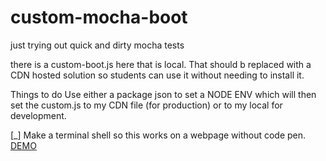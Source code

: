 # custom-mocha-boot
just trying out quick and dirty mocha tests

there is a custom-boot.js here that is local.
That should b replaced with a CDN hosted solution so students can use it without needing to install it.


Things to do
Use either a package json to set a NODE ENV which will then set the custom.js to my CDN file (for production) or to my local for development.

[_] Make a terminal shell so this works on a webpage without code pen.
[DEMO]('https://codepen.io/mariomui/pen/oRBZVY')